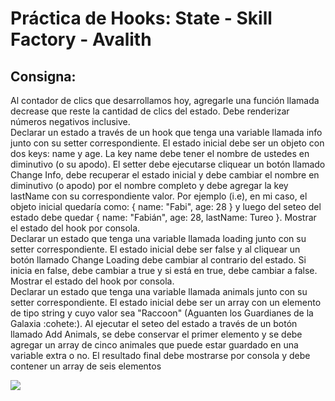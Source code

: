 <h1>Práctica de Hooks: State - Skill Factory - Avalith</h1>
<h2>Consigna:</h2>
<p>Al contador de clics que desarrollamos hoy, agregarle una función llamada decrease que reste la cantidad de clics del estado. Debe renderizar números negativos inclusive. <br>Declarar un estado a través de un hook que tenga una variable llamada info junto con su setter correspondiente. El estado inicial debe ser un objeto con dos keys: name y age.  La key name debe tener el nombre de ustedes en diminutivo (o su apodo). El setter debe ejecutarse cliquear un botón llamado Change Info, debe recuperar el estado inicial y debe cambiar el nombre en diminutivo (o apodo) por el nombre completo y debe agregar la key lastName con su correspondiente valor. Por ejemplo (i.e), en mi caso, el objeto inicial quedaría como: { name: "Fabi", age: 28 } y luego del seteo del estado debe quedar { name: "Fabián", age: 28, lastName: Tureo }. Mostrar el estado del hook por consola. <br>Declarar un estado que tenga una variable llamada loading junto con su setter correspondiente. El estado inicial debe ser false y al cliquear un botón llamado Change Loading debe cambiar al contrario del estado. Si inicia en false, debe cambiar a true y si está en true, debe cambiar a false.  Mostrar el estado del hook por consola. <br>Declarar un estado que tenga una variable llamada animals junto con su setter correspondiente. El estado inicial debe ser un array con un elemento de tipo string y cuyo valor sea "Raccoon" (Aguanten los Guardianes de la Galaxia :cohete:). Al ejecutar el seteo del estado a través de un botón llamado Add Animals, se debe conservar el primer elemento y se debe agregar un array de cinco animales que puede estar guardado en una variable extra o no. El resultado final debe mostrarse por consola y debe contener un array de seis elementos</p>
<img src='./images/pantalla.png'/>